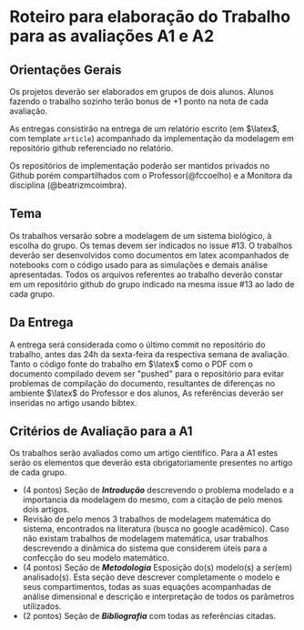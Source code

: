 # Roteiro para elaboração do Trabalho para as avaliações A1 e A2

## Orientações Gerais

Os projetos deverão ser elaborados em grupos de dois alunos. Alunos fazendo o trabalho sozinho terão bonus de +1 ponto na nota de cada avaliação.

As entregas consistirão na entrega de um relatório escrito (em $\latex$, com template `article`) acompanhado da implementação da modelagem em repositório github referenciado no relatório. 

Os repositórios de implementação poderão ser mantidos privados no Github porém compartilhados com o Professor(@fccoelho)  e a Monitora da disciplina (@beatrizmcoimbra).

## Tema

Os trabalhos versarão sobre a modelagem de um sistema biológico, à escolha do grupo. Os temas devem ser indicados no issue #13. O trabalhos deverão ser desenvolvidos como documentos em latex acompanhados de notebooks com o código usado para as simulações e demais análise apresentadas. Todos os arquivos referentes ao trabalho deverão constar em um repositório github do grupo indicado na mesma issue #13 ao lado de cada grupo.

## Da Entrega

A entrega será considerada como o último commit no repositório do trabalho, antes das 24h da sexta-feira da respectiva semana de avaliação. Tanto o código fonte do trabalho em $\latex$ como o PDF com o documento compilado devem ser "pushed" para o repositório para evitar problemas de compilação do documento, resultantes de diferenças no ambiente $\latex$ do Professor e dos alunos, As referências deverão ser inseridas no artigo usando bibtex.

## Critérios de Avaliação para a A1

Os trabalhos serão avaliados como um artigo científico. Para a A1 estes serão os elementos que deverão esta obrigatoriamente presentes no artigo de cada grupo.

* (4 pontos) Seção de ***Introdução*** descrevendo o problema modelado e a importancia da modelagem do mesmo, com a citação de pelo menos dois artigos.
* Revisão de pelo menos 3 trabalhos de modelagem matemática do sistema, encontrados na literatura (busca no google acadêmico). Caso não existam trabalhos de modelagem matemática, usar trabalhos descrevendo a dinâmica do sistema que considerem úteis para a confecção do seu modelo matemático.
* (4 pontos) Seção de ***Metodologia*** Esposição do(s) modelo(s) a ser(em) analisado(s). Esta seção deve descrever completamente o modelo e seus compartimentos, todas as suas equações acompanhadas de análise dimensional e descrição e interpretação de todos os parâmetros utilizados. 
* (2 pontos) Seção de ***Bibliografia*** com todas as referências citadas.
